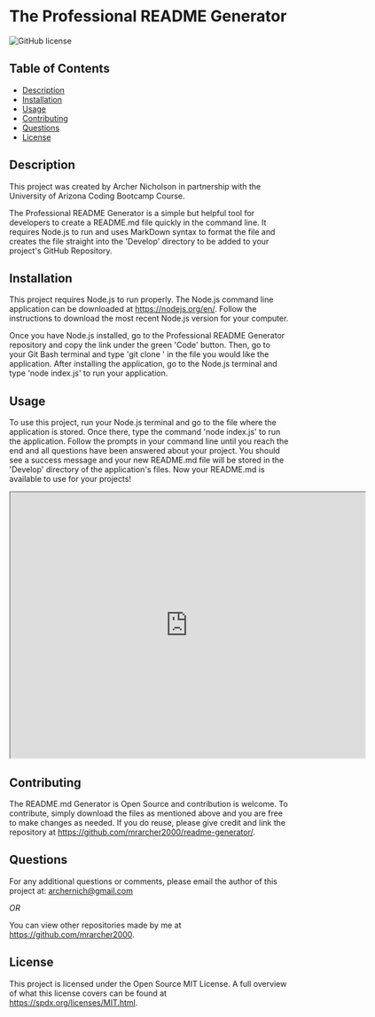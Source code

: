 # The Professional README Generator
![GitHub license](https://img.shields.io/badge/license-MIT-green)

## Table of Contents

* [Description](##description)
* [Installation](##installation)
* [Usage](##usage)
* [Contributing](##contributing)
* [Questions](##questions)
* [License](##license)

## Description

This project was created by Archer Nicholson in partnership with the University of Arizona Coding Bootcamp Course.

The Professional README Generator is a simple but helpful tool for developers to create a README.md file quickly in the command line. It requires Node.js to run and uses MarkDown syntax to format the file and creates the file straight into the 'Develop' directory to be added to your project's GitHub Repository.

## Installation

This project requires Node.js to run properly. The Node.js command line application can be downloaded at https://nodejs.org/en/. Follow the instructions to download the most recent Node.js version for your computer.

Once you have Node.js installed, go to the Professional README Generator repository and copy the link under the green 'Code' button. Then, go to your Git Bash terminal and type 'git clone <repo link>' in the file you would like the application. After installing the application, go to the Node.js terminal and type 'node index.js' to run your application.

## Usage

To use this project, run your Node.js terminal and go to the file where the application is stored. Once there, type the command 'node index.js' to run the application. Follow the prompts in your command line until you reach the end and all questions have been answered about your project. You should see a success message and your new README.md file will be stored in the 'Develop' directory of the application's files. Now your README.md is available to use for your projects!

<iframe src="https://drive.google.com/file/d/11bc2MYglgLDIHWQx5ZJ8Ukz6ExW_pwME/preview" width="640" height="480"></iframe>

## Contributing

The README.md Generator is Open Source and contribution is welcome. To contribute, simply download the files as mentioned above and you are free to make changes as needed. If you do reuse, please give credit and link the repository at https://github.com/mrarcher2000/readme-generator/.

## Questions

For any additional questions or comments, please email the author of this project at: 
archernich@gmail.com

*OR*

You can view other repositories made by me at https://github.com/mrarcher2000.



## License
   This project is licensed under the Open Source MIT License.
   A full overview of what this license covers can be found at https://spdx.org/licenses/MIT.html.
    
